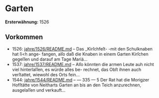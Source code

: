 # Garten

**Ersterwähnung:** 1526

## Vorkommen
- 1526: [jahre/1526/README.md](../jahre/1526/README.md) – Das _Kirſchfeſt- -mit den Schulknaben hat ſi<h ange-
fangen, alſo daß die Knaben in einem Garten Kirſchen
gegeſſen und darauf am Tage Mariä...
- 1537: [jahre/1537/README.md](../jahre/1537/README.md) – Alſo könnten die
armen Leute auh nicht viel hinterlaſſen, es würde alles be-
rechnet, das Obſt ihnen auch verſtattet, wiewohl des Orts
fein...
- 1544: [jahre/1544/README.md](../jahre/1544/README.md) – — 335 —
5 Der Rat hat die Morigzer Hofſtätte von Neitharts
Garten an bis an den Teich anzurechnen, ausgelaſſen und
verkauft...
